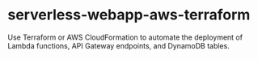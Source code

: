 # serverless-webapp-aws-terraform
Use Terraform or AWS CloudFormation to automate the deployment of Lambda functions, API Gateway endpoints, and DynamoDB tables.
